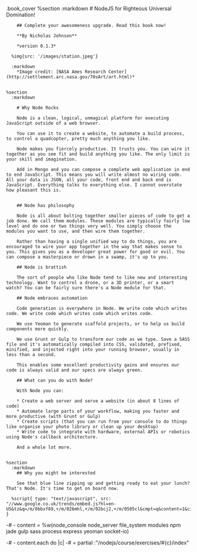 .book_cover
%section
:markdown # NodeJS for Righteous Universal Domination!

        ## Complete your awesomeness upgrade. Read this book now!

        **By Nicholas Johnson**

        *version 0.1.3*

      %img{src: '/images/station.jpeg'}

      :markdown
        *Image credit: [NASA Ames Research Center](http://settlement.arc.nasa.gov/70sArt/art.html)*


    %section
      :markdown

        # Why Node Rocks

        Node is a clean, logical, unmagical platform for executing JavaScript outside of a web browser.

        You can use it to create a website, to automate a build process, to control a quadcopter, pretty much anything you like.

        Node makes you fiercely productive. It trusts you. You can wire it together as you see fit and build anything you like. The only limit is your skill and imagination.

        Add in Mongo and you can compose a complete web application in end to end JavaScript. This means you will write almost no wiring code. All your data is JSON, all your code, front end and back end is JavaScript. Everything talks to everything else. I cannot overstate how pleasant this is.


        ## Node has philosophy

        Node is all about bolting together smaller pieces of code to get a job done. We call them modules. These modules are typically fairly low level and do one or two things very well. You simply choose the modules you want to use, and then wire them together.

        Rather than having a single unified way to do things, you are encouraged to wire your app together in the way that makes sense to you. This gives you as a developer great power for good or evil. You can compose a masterpiece or drown in a swamp, it's up to you.

        ## Node is brattish

        The sort of people who like Node tend to like new and interesting technology. Want to control a drone, or a 3D printer, or a smart watch? You can be fairly sure there's a Node module for that.

        ## Node embraces automation

        Code generation is everywhere in Node. We write code which writes code. We write code which writes code which writes code.

        We use Yeoman to generate scaffold projects, or to help us build components more quickly.

        We use Grunt or Gulp to transform our code as we type. Save a SASS file and it's automatically compiled into CSS, validated, prefixed, minified, and injected right into your running browser, usually in less than a second.

        This enables some excellent productivity gains and ensures our code is always valid and our specs are always green.

        ## What can you do with Node?

        With Node you can:

        * Create a web server and serve a website (in about 8 lines of code)
        * Automate large parts of your workflow, making you faster and more productive (with Grunt or Gulp)
        * Create scripts (that you can run from your console to do things like organise your photo library or clean up your desktop)
        * Write code to integrate with hardware, external APIs or robotics using Node's callback architecture.

        And a whole lot more.


    %section
      :markdown
        ## Why you might be interested

        See that blue line zipping up and getting ready to eat your lunch? That's Node. It's time to get on board now.

      %script{ type: "text/javascript", src: "//www.google.co.uk/trends/embed.js?hl=en-US&tz&q=/m/0bbxf89,+/m/026mhl,+/m/02bcj2,+/m/0505cl&cmpt=q&content=1&cid=TIMESERIES_GRAPH_0&export=5&w=500&h=330" }

-# - content = %w(node_console node_server file_system modules npm jade gulp sass process express yeoman socket-io)

-# - content.each do |c|
-# = partial :"/nodejs/course/exercises/#{c}/index"
